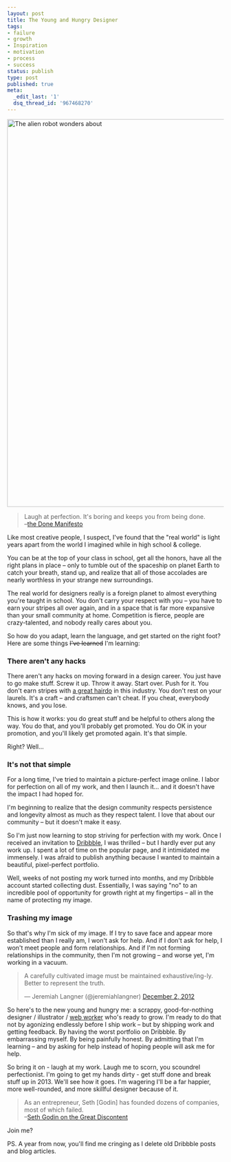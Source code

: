```yaml
---
layout: post
title: The Young and Hungry Designer
tags:
- failure
- growth
- Inspiration
- motivation
- process
- success
status: publish
type: post
published: true
meta:
  _edit_last: '1'
  dsq_thread_id: '967468270'
---
```

<img src="http://neilrenicker.com/wp-content/uploads/2012/12/where-am-i1.jpg" alt="The alien robot wonders about" title="Where Am I" width="900" height="" class="alignnone size-full wp-image-543 pretty" />

<blockquote>Laugh at perfection. It's boring and keeps you from being done.<br />–<a href="http://www.brepettis.com/blog/2009/3/3/the-cult-of-done-manifesto.html">the Done Manifesto</a></blockquote>

Like most creative people, I suspect, I've found that the "real world" is light years apart from the world I imagined while in high school & college.

You can be at the top of your class in school, get all the honors, have all the right plans in place – only to tumble out of the spaceship on planet Earth to catch your breath, stand up, and realize that all of those accolades are nearly worthless in your strange new surroundings.

The real world for designers really is a foreign planet to almost everything you're taught in school. You don't carry your respect with you – you have to earn your stripes all over again, and in a space that is far more expansive than your small community at home. Competition is fierce, people are crazy-talented, and nobody really cares about you.

So how do you adapt, learn the language, and get started on the right foot? Here are some things <span style="text-decoration: line-through;">I've learned</span> I'm learning:

<h3>There aren't any hacks</h3>

There aren't any hacks on moving forward in a design career. You just have to go make stuff. Screw it up. Throw it away. Start over. Push for it. You don't earn stripes with <a href="https://gimmebar.com/view/50c5eefe29ca156213000009">a great hairdo</a> in this industry. You don't rest on your laurels. It's a craft – and craftsmen can't cheat. If you cheat, everybody knows, and you lose.

This is how it works: you do great stuff and be helpful to others along the way. You do that, and you'll probably get promoted. You do OK in your promotion, and you'll likely get promoted again. It's that simple.

Right? Well...

<h3>It's not that simple</h3>

For a long time, I've tried to maintain a picture-perfect image online. I labor for perfection on all of my work, and then I launch it… and it doesn't have the impact I had hoped for.

I'm beginning to realize that the design community respects persistence and longevity almost as much as they respect talent. I love that about our community  – but it doesn't make it easy.

So I'm just now learning to stop striving for perfection with my work. Once I received an invitation to <a href="http://dribbble.com/neilrenicker">Dribbble</a>, I was thrilled – but I hardly ever put any work up. I spent a lot of time on the popular page, and it intimidated me immensely. I was afraid to publish anything because I wanted to maintain a beautiful, pixel-perfect portfolio.

Well, weeks of not posting my work turned into months, and my Dribbble account started collecting dust. Essentially, I was saying "no" to an incredible pool of opportunity for growth right at my fingertips – all in the name of protecting my image.

<h3>Trashing my image</h3>

So that's why I'm sick of my image. If I try to save face and appear more established than I really am, I won't ask for help. And if I don't ask for help, I won't meet people and form relationships. And if I'm not forming relationships in the community, then I'm not growing – and worse yet, I'm working in a vacuum.

<blockquote class="twitter-tweet tw-align-center"><p>A carefully cultivated image must be maintained exhaustive/ing-ly. Better to represent the truth.</p>&mdash; Jeremiah Langner (@jeremiahlangner) <a href="https://twitter.com/jeremiahlangner/status/275273040743497728" data-datetime="2012-12-02T16:19:41+00:00">December 2, 2012</a></blockquote>
<script src="//platform.twitter.com/widgets.js" charset="utf-8"></script>

So here's to the new young and hungry me: a scrappy, good-for-nothing designer / illustrator / <a href="http://neilrenicker.com/journal/little-web-worker/">web worker</a> who's ready to grow. I'm ready to do that not by agonizing endlessly before I ship work – but by shipping work and getting feedback. By having the worst portfolio on Dribbble. By embarrassing myself. By being painfully honest. By admitting that I'm learning – and by asking for help instead of hoping people will ask me for help.

So bring it on - laugh at my work. Laugh me to scorn, you scoundrel perfectionist. I'm going to get my hands dirty - get stuff done and break stuff up in 2013. We'll see how it goes. I'm wagering I'll be a far happier, more well-rounded, and more skillful designer because of it.

<blockquote>As an entrepreneur, Seth [Godin] has founded dozens of companies, most of which failed.<br />–<a href="http://thegreatdiscontent.com/seth-godin">Seth Godin on the Great Discontent</a></blockquote>

Join me?

PS. A year from now, you'll find me cringing as I delete old Dribbble posts and blog articles.
